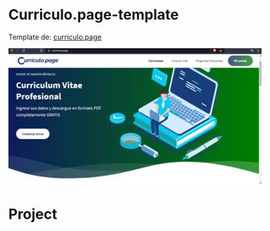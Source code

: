 # Curriculo.page-template
<p>Template de: <a href="https://curriculo.page" target="_blank">curriculo.page</a><p>

![](ima/curriculum.PNG)

# Project
